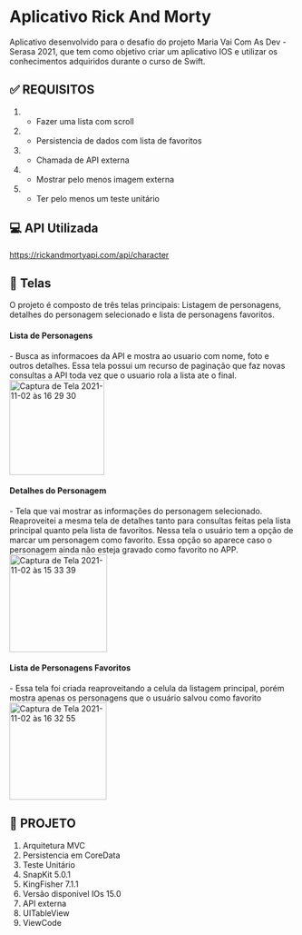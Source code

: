 # Aplicativo Rick And Morty

Aplicativo desenvolvido para o desafio do projeto Maria Vai Com As Dev - Serasa 2021, que tem como objetivo criar um aplicativo IOS e utilizar os conhecimentos adquiridos durante o curso de Swift.


<h2><b>✅ REQUISITOS</b></h2>

1. - Fazer uma lista com scroll
2. - Persistencia de dados com lista de favoritos
3. - Chamada de API externa
4. - Mostrar pelo menos imagem externa
5. - Ter pelo menos um teste unitário 

<h2><b>💻 API Utilizada</b></h2>

https://rickandmortyapi.com/api/character

<h2><b>📱 Telas</b></h2>

O projeto é composto de três telas principais: Listagem de personagens, detalhes do personagem selecionado e lista de personagens favoritos.

<h4>Lista de Personagens</h4>
 - Busca as informacoes da API e mostra ao usuario com nome, foto e outros detalhes. Essa tela possui um recurso de paginação que faz novas consultas a API toda vez que o usuario rola a lista ate o final.

<img width="167" alt="Captura de Tela 2021-11-02 às 16 29 30" src="https://user-images.githubusercontent.com/60518814/139940160-f5f76248-da3b-432c-b180-2e400c782aeb.png">

<h4>Detalhes do Personagem</h4>
- Tela que vai mostrar as informações do personagem selecionado. Reaproveitei a mesma tela de detalhes tanto para consultas feitas pela lista principal quanto pela lista de favoritos.
Nessa tela o usuário tem a opção de marcar um personagem como favorito. Essa opção so aparece caso o personagem ainda não esteja gravado como favorito no APP.

<img width="172" alt="Captura de Tela 2021-11-02 às 15 33 39" src="https://user-images.githubusercontent.com/60518814/139924454-4d785bc1-aa43-49be-9f09-f73a16cf544d.png">

<h4>Lista de Personagens Favoritos</h4>
- Essa tela foi criada reaproveitando a celula da listagem principal, porém mostra apenas os personagens que o usuário salvou como favorito

<img width="171" alt="Captura de Tela 2021-11-02 às 16 32 55" src="https://user-images.githubusercontent.com/60518814/139940226-295c5d97-9872-41f7-a058-aa5373e800f4.png">

<h2><b>📝 PROJETO</b></h2>

1. Arquitetura MVC
2. Persistencia em CoreData
3. Teste Unitário
4. SnapKit 5.0.1
5. KingFisher 7.1.1
6. Versão disponivel IOs 15.0
7. API externa
8. UITableView
9. ViewCode












